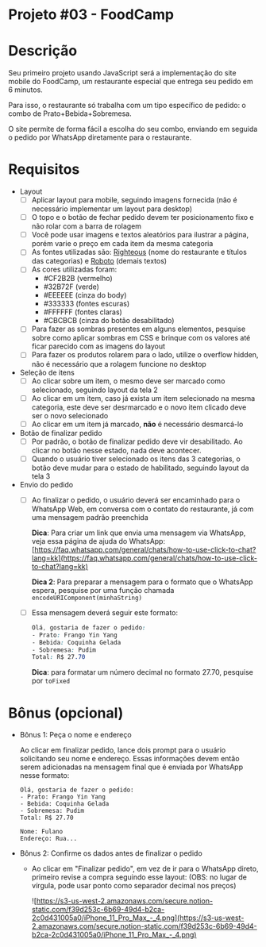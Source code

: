 # Projeto #03 - FoodCamp
# Descrição

Seu primeiro projeto usando JavaScript será a implementação do site mobile do FoodCamp, um restaurante especial que entrega seu pedido em 6 minutos.

Para isso, o restaurante só trabalha com um tipo específico de pedido: o combo de Prato+Bebida+Sobremesa.

O site permite de forma fácil a escolha do seu combo, enviando em seguida o pedido por WhatsApp diretamente para o restaurante.

# Requisitos

- Layout
    - [ ]  Aplicar layout para mobile, seguindo imagens fornecida (não é necessário implementar um layout para desktop)
    - [ ]  O topo e o botão de fechar pedido devem ter posicionamento fixo e não rolar com a barra de rolagem
    - [ ]  Você pode usar imagens e textos aleatórios para ilustrar a página, porém varie o preço em cada item da mesma categoria
    - [ ]  As fontes utilizadas são: [Righteous](https://fonts.google.com/specimen/Righteous) (nome do restaurante e títulos das categorias) e [Roboto](https://fonts.google.com/specimen/Roboto) (demais textos)
    - [ ]  As cores utilizadas foram:
        - #CF2B2B (vermelho)
        - #32B72F (verde)
        - #EEEEEE (cinza do body)
        - #333333 (fontes escuras)
        - #FFFFFF (fontes claras)
        - #CBCBCB (cinza do botão desabilitado)
    - [ ]  Para fazer as sombras presentes em alguns elementos, pesquise sobre como aplicar sombras em CSS e brinque com os valores até ficar parecido com as imagens do layout
    - [ ]  Para fazer os produtos rolarem para o lado, utilize o overflow hidden, não é necessário que a rolagem funcione no desktop

- Seleção de itens
    - [ ]  Ao clicar sobre um item, o mesmo deve ser marcado como selecionado, seguindo layout da tela 2
    - [ ]  Ao clicar em um item, caso já exista um item selecionado na mesma categoria, este deve ser desrmarcado e o novo item clicado deve ser o novo selecionado
    - [ ]  Ao clicar em um item já marcado, **não** é necessário desmarcá-lo
- Botão de finalizar pedido
    - [ ]  Por padrão, o botão de finalizar pedido deve vir desabilitado. Ao clicar no botão nesse estado, nada deve acontecer.
    - [ ]  Quando o usuário tiver selecionado os itens das 3 categorias, o botão deve mudar para o estado de habilitado, seguindo layout da tela 3
- Envio do pedido
    - [ ]  Ao finalizar o pedido, o usuário deverá ser encaminhado para o WhatsApp Web, em conversa com o contato do restaurante, já com uma mensagem padrão preenchida

        **Dica**: Para criar um link que envia uma mensagem via WhatsApp, veja essa página de ajuda do WhatsApp: [https://faq.whatsapp.com/general/chats/how-to-use-click-to-chat?lang=kk](https://faq.whatsapp.com/general/chats/how-to-use-click-to-chat?lang=kk)

        **Dica 2**: Para preparar a mensagem para o formato que o WhatsApp espera, pesquise por uma função chamada `encodeURIComponent(minhaString)`

    - [ ]  Essa mensagem deverá seguir este formato:

        ```css
        Olá, gostaria de fazer o pedido:
        - Prato: Frango Yin Yang
        - Bebida: Coquinha Gelada
        - Sobremesa: Pudim
        Total: R$ 27.70
        ```

        **Dica**: para formatar um número decimal no formato 27.70, pesquise por `toFixed` 

# Bônus (opcional)

- Bônus 1: Peça o nome e endereço

    Ao clicar em finalizar pedido, lance dois prompt para o usuário solicitando seu nome e endereço. Essas informações devem então serem adicionadas na mensagem final que é enviada por WhatsApp nesse formato:

    ```
    Olá, gostaria de fazer o pedido:
    - Prato: Frango Yin Yang
    - Bebida: Coquinha Gelada
    - Sobremesa: Pudim
    Total: R$ 27.70

    Nome: Fulano
    Endereço: Rua...
    ```

- Bônus 2: Confirme os dados antes de finalizar o pedido
    - Ao clicar em "Finalizar pedido", em vez de ir para o WhatsApp direto, primeiro revise a compra seguindo esse layout: (OBS: no lugar de vírgula, pode usar ponto como separador decimal nos preços)

        ![https://s3-us-west-2.amazonaws.com/secure.notion-static.com/f39d253c-6b69-49d4-b2ca-2c0d431005a0/iPhone_11_Pro_Max_-_4.png](https://s3-us-west-2.amazonaws.com/secure.notion-static.com/f39d253c-6b69-49d4-b2ca-2c0d431005a0/iPhone_11_Pro_Max_-_4.png)

